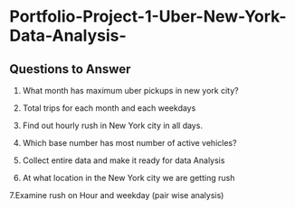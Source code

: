 # Portfolio-Project-1-Uber-New-York-Data-Analysis-

## Questions to Answer

1. What month has maximum uber pickups in new york city?

2. Total trips for each month and each weekdays

3. Find out hourly rush in New York city in all days.

4. Which base number has most number of active vehicles?

5. Collect entire data and make it ready for data Analysis

6. At what location in the New York city we are getting rush

7.Examine rush on Hour and weekday (pair wise analysis)

